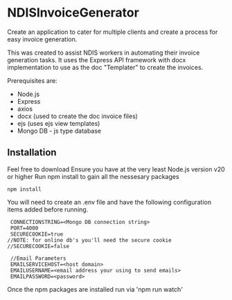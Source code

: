 # NDISInvoiceGenerator
Create an application to cater for multiple clients and create a process for easy invoice generation.

This was created to assist NDIS workers in automating their invoice generation tasks.
It uses the Express API framework with docx implementation to use as the doc "Templater" to create the invoices.

Prerequisites are:
  * Node.js
  * Express
  * axios
  * docx (used to create the doc invoice files)
  * ejs (uses ejs view templates)
  * Mongo DB - js type database

## Installation
Feel free to download
Ensure you have at the very least Node.js version v20 or higher
Run npm install to gain all the nessesary packages 
```
npm install
```
You will need to create an .env file and have the following configuration items added before running.

```
 CONNECTIONSTRING=<Mongo DB connection string>
 PORT=4000
 SECURECOOKIE=true
//NOTE: for online db's you'll need the secure cookie
//SECURECOOKIE=false
 
 //Email Parameters
 EMAILSERVICEHOST=<host domain>
 EMAILUSERNAME=<email address your using to send emails>
 EMAILPASSWORD=<password>
```

 Once the npm packages are installed run via 'npm run watch'